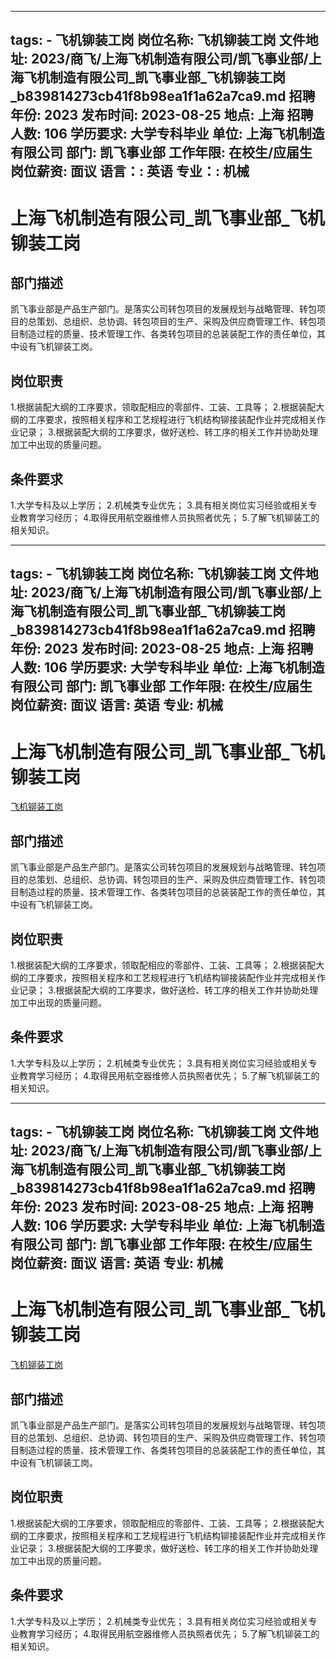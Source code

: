 
---
tags:
    - 飞机铆装工岗
岗位名称: 飞机铆装工岗
文件地址: 2023/商飞/上海飞机制造有限公司/凯飞事业部/上海飞机制造有限公司_凯飞事业部_飞机铆装工岗_b839814273cb41f8b98ea1f1a62a7ca9.md
招聘年份: 2023
发布时间: 2023-08-25
地点: 上海
招聘人数: 106
学历要求: 大学专科毕业
单位: 上海飞机制造有限公司
部门: 凯飞事业部
工作年限: 在校生/应届生
岗位薪资: 面议
语言：: 英语
专业：: 机械
---

# 上海飞机制造有限公司_凯飞事业部_飞机铆装工岗

## 部门描述

凯飞事业部是产品生产部门。是落实公司转包项目的发展规划与战略管理、转包项目的总策划、总组织、总协调、转包项目的生产、采购及供应商管理工作、转包项目制造过程的质量、技术管理工作、各类转包项目的总装装配工作的责任单位，其中设有飞机铆装工岗。

## 岗位职责

1.根据装配大纲的工序要求，领取配相应的零部件、工装、工具等；
 2.根据装配大纲的工序要求，按照相关程序和工艺规程进行飞机结构铆接装配作业并完成相关作业记录；
 3.根据装配大纲的工序要求，做好送检、转工序的相关工作并协助处理加工中出现的质量问题。

 ## 条件要求

1.大学专科及以上学历；
 2.机械类专业优先；
 3.具有相关岗位实习经验或相关专业教育学习经历；
 4.取得民用航空器维修人员执照者优先；
 5.了解飞机铆装工的相关知识。

---
tags:
    - 飞机铆装工岗
岗位名称: 飞机铆装工岗
文件地址: 2023/商飞/上海飞机制造有限公司/凯飞事业部/上海飞机制造有限公司_凯飞事业部_飞机铆装工岗_b839814273cb41f8b98ea1f1a62a7ca9.md
招聘年份: 2023
发布时间: 2023-08-25
地点: 上海
招聘人数: 106
学历要求: 大学专科毕业
单位: 上海飞机制造有限公司
部门: 凯飞事业部
工作年限: 在校生/应届生
岗位薪资: 面议
语言: 英语
专业: 机械
---

# 上海飞机制造有限公司_凯飞事业部_飞机铆装工岗

[飞机铆装工岗](http://zhaopin.comac.cc/zp/ct/out/position/positionDetail?planid=b839814273cb41f8b98ea1f1a62a7ca9)

## 部门描述

凯飞事业部是产品生产部门。是落实公司转包项目的发展规划与战略管理、转包项目的总策划、总组织、总协调、转包项目的生产、采购及供应商管理工作、转包项目制造过程的质量、技术管理工作、各类转包项目的总装装配工作的责任单位，其中设有飞机铆装工岗。

## 岗位职责

1.根据装配大纲的工序要求，领取配相应的零部件、工装、工具等；
 2.根据装配大纲的工序要求，按照相关程序和工艺规程进行飞机结构铆接装配作业并完成相关作业记录；
 3.根据装配大纲的工序要求，做好送检、转工序的相关工作并协助处理加工中出现的质量问题。

 ## 条件要求

1.大学专科及以上学历；
 2.机械类专业优先；
 3.具有相关岗位实习经验或相关专业教育学习经历；
 4.取得民用航空器维修人员执照者优先；
 5.了解飞机铆装工的相关知识。

---
tags:
    - 飞机铆装工岗
岗位名称: 飞机铆装工岗
文件地址: 2023/商飞/上海飞机制造有限公司/凯飞事业部/上海飞机制造有限公司_凯飞事业部_飞机铆装工岗_b839814273cb41f8b98ea1f1a62a7ca9.md
招聘年份: 2023
发布时间: 2023-08-25
地点: 上海
招聘人数: 106
学历要求: 大学专科毕业
单位: 上海飞机制造有限公司
部门: 凯飞事业部
工作年限: 在校生/应届生
岗位薪资: 面议
语言: 英语
专业: 机械
---

# 上海飞机制造有限公司_凯飞事业部_飞机铆装工岗

[飞机铆装工岗](http://zhaopin.comac.cc/zp/ct/out/position/positionDetail?planid=b839814273cb41f8b98ea1f1a62a7ca9)


## 部门描述

凯飞事业部是产品生产部门。是落实公司转包项目的发展规划与战略管理、转包项目的总策划、总组织、总协调、转包项目的生产、采购及供应商管理工作、转包项目制造过程的质量、技术管理工作、各类转包项目的总装装配工作的责任单位，其中设有飞机铆装工岗。

## 岗位职责

1.根据装配大纲的工序要求，领取配相应的零部件、工装、工具等；
 2.根据装配大纲的工序要求，按照相关程序和工艺规程进行飞机结构铆接装配作业并完成相关作业记录；
 3.根据装配大纲的工序要求，做好送检、转工序的相关工作并协助处理加工中出现的质量问题。

 ## 条件要求

1.大学专科及以上学历；
 2.机械类专业优先；
 3.具有相关岗位实习经验或相关专业教育学习经历；
 4.取得民用航空器维修人员执照者优先；
 5.了解飞机铆装工的相关知识。
